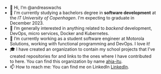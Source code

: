 - 👋 Hi, I’m @andreaswachs
- 📖 I'm currently studying a bachelors degree in **software development** at the *IT University of Copenhagen*. I'm expecting to graduate in December 2023.
- 👀 I’m generally interested in anything related to *backend* development, DevOps, micro services, Docker and Kubernetes.
- 🌱 I’m currently working as a student software engineer at Motorola Solutions, working with functional programming and DevOps. I love it!
- 🎓 I have created an organization to contain my school projects that I've created repositories for and links to the ones where I have contributed to here. You can find this organization by name [ahja-itu](https://github.com/ahja-itu/).
- 📫 How to reach me: You can find me on LinkedIn [LinkedIn](https://www.linkedin.com/in/andreas-wachs/).

<!---
andreaswachs/andreaswachs is a ✨ special ✨ repository because its `README.md` (this file) appears on your GitHub profile.
You can click the Preview link to take a look at your changes.
--->

